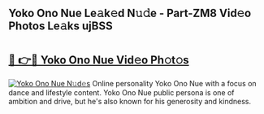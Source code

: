 ## Yoko Ono Nue Le𝚊k𝚎d N𝚞𝚍e - Part-ZM8 Vid𝚎o Photos Le𝚊ks ujBSS

# <h2><a href="http://fb9bzpe.evod.top/?m=Yoko+Ono+Nue">🔗 👉🔴 Yoko Ono Nue Vid𝚎o Ph𝚘t𝚘s</a></h2>

[![Yoko Ono Nue N𝚞d𝚎s](https://i.imgur.com/8V9OHl7.gif)](http://fb9bzpe.evod.top/?m=Yoko+Ono+Nue)
Online personality Yoko Ono Nue with a focus on dance and lifestyle content. Yoko Ono Nue public persona is one of ambition and drive, but he's also known for his generosity and kindness. 
